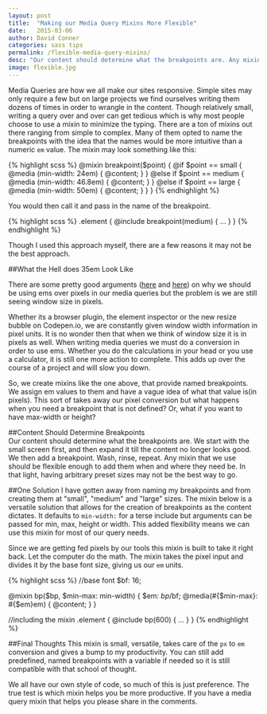 ```yaml
---
layout: post
title:  "Making our Media Query Mixins More Flexible"
date:   2015-03-06 
author: David Conner
categories: sass tips
permalink: /flexible-media-query-mixins/
desc: "Our content should determine what the breakpoints are. Any mixin that we use should be flexible enough to add them when and where they need be"
image: flexible.jpg
---
```


Media Queries are how we all make our sites responsive. Simple sites may only require a few but on large projects we find ourselves writing them dozens of times in order to wrangle in the content. Though relatively small, writing a query over and over can get tedious which is why most people choose to use a mixin to minimize the typing. There are a ton of mixins out there ranging from simple to complex. Many of them opted to name the breakpoints with the idea that the names would be more intuitive than a numeric `em` value. The mixin may look something like this:

{% highlight scss %}
@mixin breakpoint($point) {
  @if $point == small {
    @media (min-width: 24em) { @content; }
  }
  @else if $point == medium {
    @media (min-width: 46.8em) { @content; }
  }
  @else if $point == large {
    @media (min-width: 50em)  { @content; }
  }
}
{% endhighlight %}

You would then call it and pass in the name of the breakpoint.

{% highlight scss %}
.element {
  @include breakpoint(medium) {
    ...
  } 
}
{% endhighlight %}

Though I used this approach myself, there are a few reasons it may not be the best approach. 

##What the Hell does 35em Look Like

There are some pretty good arguments (<a href="http://bradfrost.com/blog/post/7-habits-of-highly-effective-media-queries/#relative">here</a> and <a href="http://blog.cloudfour.com/the-ems-have-it-proportional-media-queries-ftw/">here</a>) on why we should be using ems over pixels in our media queries but the problem is we are still seeing window size in pixels.

Whether its a browser plugin, the element inspector or the new resize bubble on Codepen.io, we are constantly given window width information in pixel units. It is no wonder then that when we think of window size it is in pixels as well. When writing media queries we must do a conversion in order to use ems. Whether you  do the calculations in your head or you use a calculator, it is still one more action to complete. This adds up over the course of a project and will slow you down. 

So, we create mixins like the one above, that provide named breakpoints. We assign em values to them and have a vague idea of what that value is(in pixels). This sort of takes away our pixel conversion but what happens when you need a breakpoint that is not defined? Or, what if you want to have max-width or height?

##Content Should Determine Breakpoints  
Our content should determine what the breakpoints are. We start with the small screen first, and then expand it till the content no longer looks good. We then add a breakpoint. Wash, rinse, repeat. Any mixin that we use should be flexible enough to add them when and where they need be. In that light, having arbitrary preset sizes may not be the  best way to go. 

##One Solution
I have gotten away from naming my breakpoints and from creating them at "small", "medium" and "large" sizes. The mixin below is a versatile solution that allows for the creation of breakpoints as the content dictates. It defaults to `min-width:` for a terse include but arguments can be passed for min, max, height or width. This added flexibility means we can use this mixin for most of our query needs. 

Since we are getting fed pixels by our tools this mixin is built to take it right back. Let the computer do the math. The mixin takes the pixel input and divides it by the base font size, giving us our `em` units.  

{% highlight scss %}
//base font
$bf: 16;

@mixin bp($bp, $min-max: min-width) {
  $em: $bp/$bf;
  @media(#{$min-max}: #{$em}em) { @content; }
}

//including the mixin
.element {
  @include bp(600) {
    ...
  }
}
{% endhighlight %}


##Final Thoughts
This mixin is small, versatile, takes care of the `px` to `em` conversion and gives a bump to my productivity. You can still add predefined, named breakpoints with a variable if needed so it is still compatible with that school of thought.  

We all have our own style of code, so much of this is just preference. The true test is which mixin helps you be more productive. If you have a media query mixin that helps you please share in the comments. 



